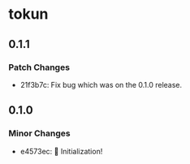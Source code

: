 # tokun

## 0.1.1

### Patch Changes

- 21f3b7c: Fix bug which was on the 0.1.0 release.

## 0.1.0

### Minor Changes

- e4573ec: 🚀 Initialization!
